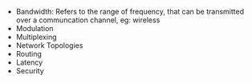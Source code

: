 - Bandwidth: Refers to the range of frequency, that can be transmitted over a communcation channel, eg: wireless
- Modulation
- Multiplexing
- Network Topologies
- Routing
- Latency
- Security
